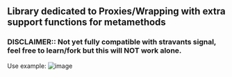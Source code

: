 ## Library dedicated to Proxies/Wrapping with extra support functions for metamethods

### DISCLAIMER:: Not yet fully compatible with stravants signal, feel free to learn/fork but this will NOT work alone.

Use example:
![image](https://github.com/ocelot81/ProxyLib/assets/128096274/aad846d0-f565-4107-b4bf-31b865237679)

